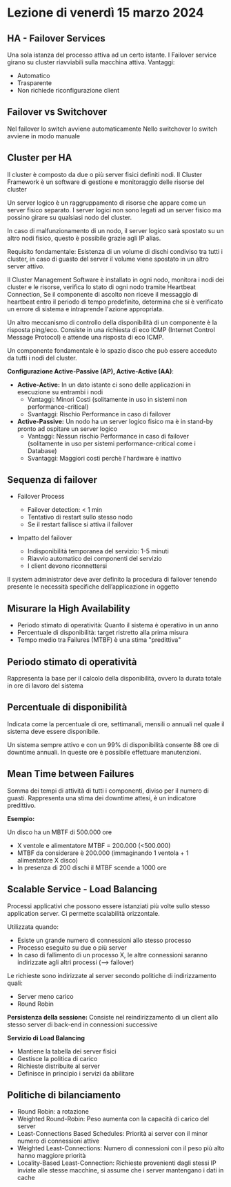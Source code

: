 # Lezione di venerdì 15 marzo 2024

## HA - Failover Services

Una sola istanza del processo attiva ad un certo istante. I Failover service girano su cluster riavviabili sulla macchina attiva.
Vantaggi:
- Automatico
- Trasparente
- Non richiede riconfigurazione client

## Failover vs Switchover

Nel failover lo switch avviene automaticamente
Nello switchover lo switch avviene in modo manuale

## Cluster per HA

Il cluster è composto da due o più server fisici definiti nodi.
Il Cluster Framework è un software di gestione e monitoraggio delle risorse del cluster 

Un server logico è un raggruppamento di risorse che appare come un server fisico separato.
I server logici non sono legati ad un server fisico ma possino girare su qualsiasi nodo del cluster.

In caso di malfunzionamento di un nodo, il server logico sarà spostato su un altro nodi fisico, questo è possibile grazie agli IP alias.

Requisito fondamentale: Esistenza di un volume di dischi condiviso tra tutti i cluster, in caso di guasto del server il volume viene spostato in un altro server attivo.

Il Cluster Management Software è installato in ogni nodo, monitora i nodi dei cluster e le risorse, verifica lo stato di ogni nodo tramite Heartbeat Connection,  Se il componente  di ascolto non  riceve il messaggio di 
heartbeat  entro  il periodo  di tempo  predefinito,  determina  che si è verificato un errore  di 
sistema e intraprende  l'azione appropriata.

Un altro meccanismo  di controllo  della disponibilità di un componente è la risposta ping/eco. Consiste in una richiesta di eco ICMP (Internet  Control Message Protocol) e attende una risposta di eco ICMP.  

Un componente fondamentale è lo spazio disco che può essere acceduto da tutti i nodi del cluster.

**Configurazione Active-Passive (AP), Active-Active (AA)**:

- **Active-Active:** In un dato istante ci sono delle applicazioni in esecuzione su entrambi i nodi
    - Vantaggi: Minori Costi (solitamente in uso in sistemi non performance-critical)
    - Svantaggi: Rischio Performance in caso di failover
- **Active-Passive:** Un nodo ha un server logico fisico ma è in stand-by pronto ad ospitare un server logico
    - Vantaggi: Nessun rischio Performance in caso di failover (solitamente in uso per sistemi performance-critical come i Database)
    - Svantaggi: Maggiori costi perchè l'hardware è inattivo

## Sequenza di failover

- Failover Process
    - Failover detection: < 1 min
    - Tentativo di restart sullo stesso nodo
    - Se il restart fallisce si attiva il failover

- Impatto del failover
    - Indisponibilità temporanea del servizio: 1-5 minuti
    - Riavvio automatico dei componenti del servizio
    - I client devono riconnettersi


Il system administrator  deve aver definito la procedura  di failover tenendo  presente le 
necessità specifiche dell’applicazione in oggetto

## Misurare la High Availability

- Periodo stimato di operatività: Quanto il sistema è operativo in un anno
- Percentuale di disponibilità: target ristretto alla prima misura
- Tempo medio tra Failures (MTBF) è una stima "predittiva"

## Periodo stimato di operatività

Rappresenta la base per il calcolo della disponibilità, ovvero la durata totale in ore di lavoro del sistema

## Percentuale di disponibilità

Indicata come la percentuale di ore, settimanali, mensili o annuali nel quale il sistema deve essere disponibile.

Un sistema sempre attivo e con un 99% di disponibilità consente 88 ore di downtime annuali. In queste ore è possibile effettuare manutenzioni.

## Mean Time between Failures
Somma dei tempi di attività di tutti i componenti, diviso per il numero di guasti.
Rappresenta una stima dei downtime attesi, è un indicatore predittivo.

**Esempio:**

Un disco ha un MBTF di 500.000 ore
- X ventole e alimentatore MTBF = 200.000 (<500.000)
- MTBF da considerare è 200.000 (immaginando 1 ventola + 1 alimentatore X disco)
- In presenza di 200 dischi il MTBF scende a 1000 ore

## Scalable Service - Load Balancing

Processi applicativi che possono essere istanziati più volte sullo stesso application server. Ci permette scalabilità orizzontale.

Utilizzata quando:
- Esiste un grande numero di connessioni allo stesso processo
- Processo eseguito su due o più server
- In  caso di  fallimento di  un processo X,  le   altre  connessioni 
saranno indirizzate agli altri processi (--> failover)

Le richieste sono indirizzate al server secondo politiche di indirizzamento quali:
- Server meno carico
- Round Robin

**Persistenza della sessione:**
Consiste nel reindirizzamento di un client allo stesso server di back-end in connessioni successive

**Servizio di Load Balancing**
- Mantiene la tabella dei server fisici
- Gestisce la politica di carico
- Richieste distribuite al server
- Definisce in principio i servizi da abilitare

## Politiche di bilanciamento

- Round Robin: a rotazione
- Weighted Round-Robin: Peso aumenta con la capacità di carico del server
- Least-Connections Based Schedules: Priorità ai server con il minor numero di connessioni attive
- Weighted Least-Connections: Numero di connessioni con il peso più alto hanno maggiore priorità
- Locality-Based Least-Connection: Richieste provenienti dagli stessi IP inviate alle stesse macchine, si assume che i server mantengano i dati in cache